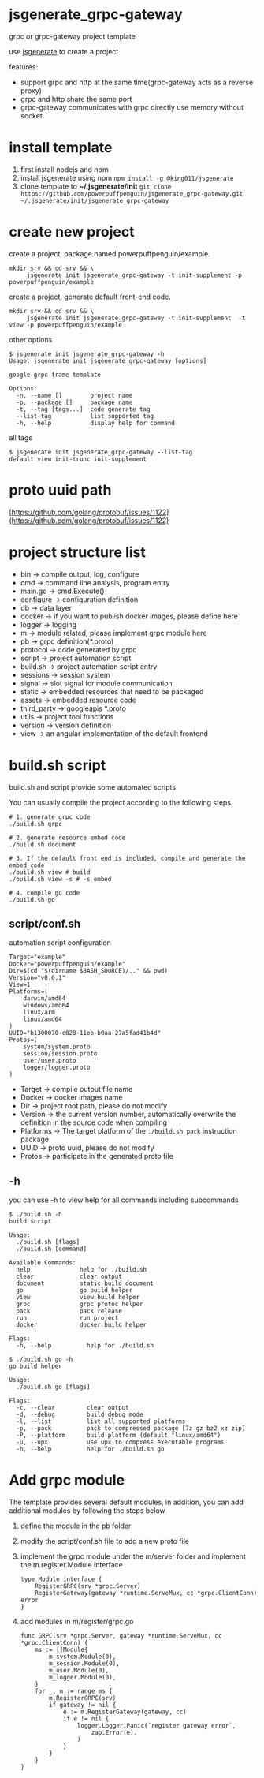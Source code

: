 # jsgenerate_grpc-gateway
grpc or grpc-gateway project template

use [jsgenerate](https://github.com/powerpuffpenguin/jsgenerate) to create a project

features:

* support grpc and http at the same time(grpc-gateway acts as a reverse proxy)
* grpc and http share the same port
* grpc-gateway communicates with grpc directly use memory without socket

# install template

1. first install nodejs and npm 
2. install jsgenerate using npm `npm install -g @king011/jsgenerate`
3. clone template to **~/.jsgenerate/init** `git clone https://github.com/powerpuffpenguin/jsgenerate_grpc-gateway.git ~/.jsgenerate/init/jsgenerate_grpc-gateway`

# create new project

create a project, package named powerpuffpenguin/example.
```
mkdir srv && cd srv && \
     jsgenerate init jsgenerate_grpc-gateway -t init-supplement -p powerpuffpenguin/example
```

create a project, generate default front-end code.
```
mkdir srv && cd srv && \
     jsgenerate init jsgenerate_grpc-gateway -t init-supplement  -t view -p powerpuffpenguin/example
```


other options
```
$ jsgenerate init jsgenerate_grpc-gateway -h
Usage: jsgenerate init jsgenerate_grpc-gateway [options]

google grpc frame template

Options:
  -n, --name []        project name
  -p, --package []     package name
  -t, --tag [tags...]  code generate tag
  --list-tag           list supported tag
  -h, --help           display help for command
```

all tags
```
$ jsgenerate init jsgenerate_grpc-gateway --list-tag
default view init-trunc init-supplement
```

# proto uuid path

[https://github.com/golang/protobuf/issues/1122](https://github.com/golang/protobuf/issues/1122)

# project structure list

* bin -> compile output, log, configure
* cmd -> command line analysis, program entry
* main.go -> cmd.Execute()
* configure -> configuration definition
* db -> data layer
* docker -> if you want to publish docker images, please define here
* logger -> logging
* m -> module related, please implement grpc module here
* pb -> grpc definition(*.proto)
* protocol -> code generated by grpc
* script -> project automation script
* build.sh -> project automation script entry
* sessions -> session system
* signal -> slot signal for module communication
* static -> embedded resources that need to be packaged
* assets -> embedded resource code
* third_party -> googleapis *.proto
* utils -> project tool functions
* version -> version definition
* view -> an angular implementation of the default frontend

# build.sh script

build.sh and script provide some automated scripts

You can usually compile the project according to the following steps
```
# 1. generate grpc code
./build.sh grpc

# 2. generate resource embed code
./build.sh document

# 3. If the default front end is included, compile and generate the embed code
./build.sh view # build
./build.sh view -s # -s embed

# 4. compile go code
./build.sh go
```

## script/conf.sh

automation script configuration

```
Target="example"
Docker="powerpuffpenguin/example"
Dir=$(cd "$(dirname $BASH_SOURCE)/.." && pwd)
Version="v0.0.1"
View=1
Platforms=(
    darwin/amd64
    windows/amd64
    linux/arm
    linux/amd64
)
UUID="b1300070-c028-11eb-b0aa-27a5fad41b4d"
Protos=(
    system/system.proto
    session/session.proto
    user/user.proto
    logger/logger.proto
)
```

* Target -> compile output file name
* Docker -> docker images name
* Dir -> project root path, please do not modify
* Version -> the current version number, automatically overwrite the definition in the source code when compiling
* Platforms -> The target platform of the `./build.sh pack`  instruction package
* UUID -> proto uuid, please do not modify
* Protos -> participate in the generated proto file

## -h
you can use -h to view help for all commands including subcommands 

```
$ ./build.sh -h
build script

Usage:
  ./build.sh [flags]
  ./build.sh [command]

Available Commands:
  help              help for ./build.sh
  clear             clear output
  document          static build document
  go                go build helper
  view              view build helper
  grpc              grpc protoc helper
  pack              pack release
  run               run project
  docker            docker build helper

Flags:
  -h, --help          help for ./build.sh
```

```
$ ./build.sh go -h
go build helper

Usage:
  ./build.sh go [flags]

Flags:
  -c, --clear         clear output
  -d, --debug         build debug mode
  -l, --list          list all supported platforms
  -p, --pack          pack to compressed package [7z gz bz2 xz zip]
  -P, --platform      build platform (default "linux/amd64")
  -u, --upx           use upx to compress executable programs
  -h, --help          help for ./build.sh go
```

# Add grpc module

The template provides several default modules, in addition, you can add additional modules by following the steps below

1. define the module in the pb folder

2. modify the script/conf.sh file to add a new proto file

3. implement the grpc module under the m/server folder and implement the m.register.Module interface

    ```
    type Module interface {
        RegisterGRPC(srv *grpc.Server)
        RegisterGateway(gateway *runtime.ServeMux, cc *grpc.ClientConn) error
    }
    ```
4. add modules in m/register/grpc.go

    ```
    func GRPC(srv *grpc.Server, gateway *runtime.ServeMux, cc *grpc.ClientConn) {
        ms := []Module{
            m_system.Module(0),
            m_session.Module(0),
            m_user.Module(0),
            m_logger.Module(0),
        }
        for _, m := range ms {
            m.RegisterGRPC(srv)
            if gateway != nil {
                e := m.RegisterGateway(gateway, cc)
                if e != nil {
                    logger.Logger.Panic(`register gateway error`,
                        zap.Error(e),
                    )
                }
            }
        }
    }
    ```